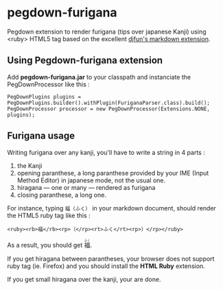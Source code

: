 pegdown-furigana
================

Pegdown extension to render furigana (tips over japanese Kanji) using &lt;ruby> HTML5 tag based on the excellent 
[djfun's markdown extension](https://github.com/djfun/furigana_markdown/blob/master/furigana.py).

Using Pegdown-furigana extension
-------------------------

Add **pegdown-furigana.jar** to your classpath and instanciate the PegDownProcessor like this :

    PegDownPlugins plugins = PegDownPlugins.builder().withPlugin(FuriganaParser.class).build();
    PegDownProcessor processor = new PegDownProcessor(Extensions.NONE, plugins);
    
Furigana usage
-------------

Writing furigana over any kanji, you'll have to write a string in 4 parts :
 
1. the Kanji
2. opening paranthese, a long paranthese provided by your IME (Input Method Editor) in japanese mode, not the usual one.
3. hiragana — one or many — rendered as furigana
4. closing paranthese, a long one.

For instance, typing `福（ふく）` in your markdown document, should render the HTML5 ruby tag like this :

    <ruby><rb>福</rb><rp>（</rp><rt>ふく</rt><rp>）</rp></ruby>
    
As a result, you should get <ruby><rb>福</rb><rp>（</rp><rt>ふく</rt><rp>）</rp></ruby>.
 
If you get hiragana between parantheses, your browser does not support ruby tag (ie. Firefox) and you should install the **HTML Ruby** extension.

If you get small hiragana over the kanji, your are done.

